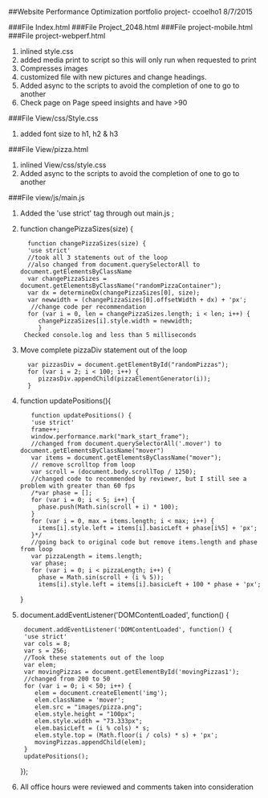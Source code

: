 ##Website Performance Optimization portfolio project- ccoelho1 8/7/2015

###File Index.html
###File Project_2048.html
###File project-mobile.html
###File project-webperf.html

1. inlined style.css
2. added media print to script so this will only run when requested to print
3. Compresses images
4. customized file with new pictures and change headings.
5. Added async to the scripts to avoid the completion of one to go to another
6. Check page on Page speed insights and have >90

###File View/css/Style.css

1. added font size to h1, h2 & h3

###File View/pizza.html

1. inlined View/css/style.css
2. Added async to the scripts to avoid the completion of one to go to another

###File view/js/main.js

1. Added the 'use strict' tag through out main.js ;

2. function changePizzaSizes(size) {

         function changePizzaSizes(size) {
         'use strict'
         //took all 3 statements out of the loop
         //also changed from document.querySelectorAll to document.getElementsByClassName
         var changePizzaSizes = document.getElementsByClassName("randomPizzaContainer");
         var dx = determineDx(changePizzaSizes[0], size);
         var newwidth = (changePizzaSizes[0].offsetWidth + dx) + 'px';
          //change code per recommendation 
         for (var i = 0, len = changePizzaSizes.length; i < len; i++) {
            changePizzaSizes[i].style.width = newwidth;
            }
        Checked console.log and less than 5 milliseconds

3. Move complete pizzaDiv statement out of the loop

         var pizzasDiv = document.getElementById("randomPizzas");
         for (var i = 2; i < 100; i++) {
            pizzasDiv.appendChild(pizzaElementGenerator(i));
         }

4. function updatePositions(){

          function updatePositions() { 
          'use strict'
          frame++; 
          window.performance.mark("mark_start_frame");
          //changed from document.querySelectorAll('.mover') to document.getElementsByClassName("mover") 
          var items = document.getElementsByClassName("mover");
          // remove scrolltop from loop 
          var scroll = (document.body.scrollTop / 1250);
          //changed code to recommended by reviewer, but I still see a problem with greater than 60 fps
          /*var phase = []; 
          for (var i = 0; i < 5; i++) {
            phase.push(Math.sin(scroll + i) * 100);
          }
          for (var i = 0, max = items.length; i < max; i++) {
            items[i].style.left = items[i].basicLeft + phase[i%5] + 'px';
          }*/
          //going back to original code but remove items.length and phase from loop
          var pizzaLength = items.length;
          var phase;
          for (var i = 0; i < pizzaLength; i++) {
            phase = Math.sin(scroll + (i % 5));
            items[i].style.left = items[i].basicLeft + 100 * phase + 'px';
    }
5.  document.addEventListener('DOMContentLoaded', function() {

         document.addEventListener('DOMContentLoaded', function() {
         'use strict'
         var cols = 8;
         var s = 256;
         //Took these statements out of the loop 
         var elem;
         var movingPizzas = document.getElementById('movingPizzas1');
         //changed from 200 to 50
         for (var i = 0; i < 50; i++) {
            elem = document.createElement('img');
            elem.className = 'mover';
            elem.src = "images/pizza.png";
            elem.style.height = "100px";
            elem.style.width = "73.333px";
            elem.basicLeft = (i % cols) * s;
            elem.style.top = (Math.floor(i / cols) * s) + 'px';
            movingPizzas.appendChild(elem);
         }
         updatePositions();
      });
   
6.  All office hours were reviewed and comments taken into consideration
